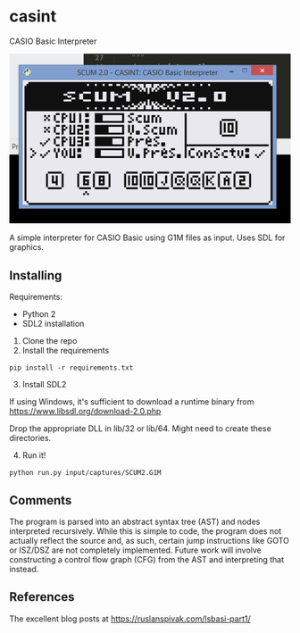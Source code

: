 # casint
CASIO Basic Interpreter

![Demo of input/captures/SCUM2.g1m](demo_scum2.png)

A simple interpreter for CASIO Basic using G1M files as input. Uses SDL for graphics.

## Installing

Requirements:
* Python 2
* SDL2 installation

1. Clone the repo
2. Install the requirements 

```
pip install -r requirements.txt
```

3. Install SDL2

If using Windows, it's sufficient to download a runtime binary from https://www.libsdl.org/download-2.0.php

Drop the appropriate DLL in lib/32 or lib/64. Might need to create these directories.

4. Run it!
```
python run.py input/captures/SCUM2.G1M
```

## Comments

The program is parsed into an abstract syntax tree (AST) and nodes interpreted recursively. While this is simple to code, the program does not actually reflect the source and, as such, certain jump instructions like GOTO or ISZ/DSZ are not completely implemented.
Future work will involve constructing a control flow graph (CFG) from the AST and interpreting that instead.

## References

The excellent blog posts at https://ruslanspivak.com/lsbasi-part1/
